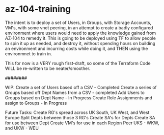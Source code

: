 # az-104-training
The intent is to deploy a set of Users, in Groups, with Storage Accounts, VM's, with some vnet peering, in an attempt to create a badly configured environment where users would need to apply the knowledge gained from AZ-104 to remedy it.
This is going to be deployed using TF to allow people to spin it up as needed, and destroy it, without spending hours on building an environment and incurring costs while doing it, and THEN using the environmnet to train in.

This for now is a VERY rough first-draft, so some of the Terraform Code WILL be re-written to be neater/smoother.

########

WIP:
Create a set of Users based off a CSV - Completed
Create a series of Groups based off Dept Names from a CSV - completed
Add Users to Groups based on Dept Name - In Progress
Create Role Assignments and assign to Groups - In Progress

Future Tasks:
Create RG's spread across UK South, UK West, and West Europe
Split Depts between those 3 RG's
Create SA's for Depts
Create SA for use between Dept
Create VM's for use in each Region
Peer UKS - WKW, and UKW - WEU
